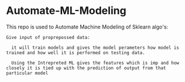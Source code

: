 # Automate-ML-Modeling
This repo is used to Automate Machine Modeling of Sklearn algo's:

    Give input of proprepossed data:
    
      it will train models and gives the model perameters how model is trained and how well it is performed on testing data.
      
      Using the Intrepreted ML gives the features which is imp and how closely it is tied up with the prediction of output from that             particular model
